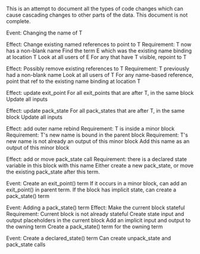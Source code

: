 
This is an attempt to document all the types of code changes which can cause
cascading changes to other parts of the data. This document is not complete.

Event: Changing the name of T

  Effect: Change existing named references to point to T
    Requirement: T now has a non-blank name
    Find the term E which was the existing name binding at location T
    Look at all users of E
    For any that have T visible, repoint to T

  Effect: Possibly remove existing references to T
    Requirement: T previously had a non-blank name
    Look at all users of T
    For any name-based reference, point that ref to the existing name binding at location T
      
  Effect: update exit_point
    For all exit_points that are after T, in the same block
      Update all inputs

  Effect: update pack_state
    For all pack_states that are after T, in the same block
      Update all inputs

  Effect: add outer name rebind
    Requirement: T is inside a minor block
    Requirement: T's new name is bound in the parent block
    Requirement: T's new name is not already an output of this minor block
    Add this name as an output of this minor block

  Effect: add or move pack_state call
    Requirement: there is a declared state variable in this block with this name
    Either create a new pack_state, or move the existing pack_state after this term.

Event: Create an exit_point() term
    If it occurs in a minor block, can add an exit_point() in parent term.
    If the block has implicit state, can create a pack_state() term

Event: Adding a pack_state() term
  Effect: Make the current block stateful
    Requirement: Current block is not already stateful
    Create state input and output placeholders in the current block
    Add an implicit input and output to the owning term
    Create a pack_state() term for the owning term

Event: Create a declared_state() term
    Can create unpack_state and pack_state calls


